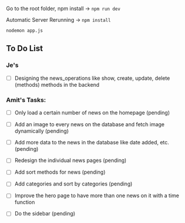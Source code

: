 Go to the root folder, npm install -> `npm run dev`

Automatic Server Rerunning ->
 `npm install`

 `nodemon app.js`

## To Do List

### Je's
- [ ] Designing the news_operations like show, create, update, delete (methods) methods in the backend



### Amit's Tasks:
- [ ] Only load a certain number of news on the homepage (pending)
- [ ] Add an image to every news on the database and fetch image dynamically (pending)
- [ ] Add more data to the news in the database like date added, etc. (pending)
- [ ] Redesign the individual news pages (pending)
- [ ] Add sort methods for news (pending)
- [ ] Add categories and sort by categories (pending)
- [ ] Improve the hero page to have more than one news on it with a time function
- [ ] Do the sidebar (pending)

